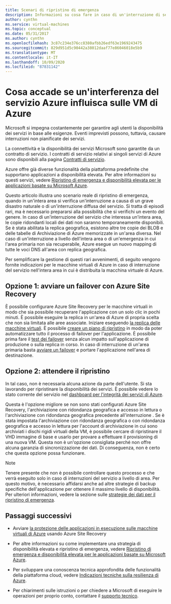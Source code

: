 ```yaml
---
title: Scenari di ripristino di emergenza
description: Informazioni su cosa fare in caso di un'interruzione di servizio di Azure che influisce sulle macchine virtuali di Azure.
author: cynthn
ms.service: virtual-machines
ms.topic: conceptual
ms.date: 05/31/2017
ms.author: cynthn
ms.openlocfilehash: 3c87c234e376cc8380afbb26edf63e1969243475
ms.sourcegitcommit: 829d951d5c90442a38012daaf77e86046018e5b9
ms.translationtype: MT
ms.contentlocale: it-IT
ms.lasthandoff: 10/09/2020
ms.locfileid: "87831142"
---
```

# <a name="what-if-an-azure-service-disruption-impacts-azure-vms"></a>Cosa accade se un'interferenza del servizio Azure influisca sulle VM di Azure
Microsoft si impegna costantemente per garantire agli utenti la disponibilità dei servizi in base alle esigenze. Eventi imprevisti possono, tuttavia, causare interruzioni non pianificate dei servizi.

La connettività e la disponibilità dei servizi Microsoft sono garantite da un contratto di servizio. I contratti di servizio relativi ai singoli servizi di Azure sono disponibili alla pagina [Contratti di servizio](https://azure.microsoft.com/support/legal/sla/).

Azure offre già diverse funzionalità della piattaforma predefinite che supportano applicazioni a disponibilità elevata. Per altre informazioni su questi servizi, vedere [Ripristino di emergenza e disponibilità elevata per le applicazioni basate su Microsoft Azure](/azure/architecture/framework/resiliency/backup-and-recovery).

Questo articolo illustra uno scenario reale di ripristino di emergenza, quando in un'intera area si verifica un'interruzione a causa di un grave disastro naturale o di un'interruzione diffusa del servizio. Si tratta di episodi rari, ma è necessario prepararsi alla possibilità che si verifichi un evento del genere. In caso di un'interruzione del servizio che interessa un'intera area, le copie ridondanti locali dei dati non saranno temporaneamente disponibili. Se è stata abilitata la replica geografica, esistono altre tre copie dei BLOB e delle tabelle di Archiviazione di Azure memorizzate in un'area diversa. Nel caso di un'interruzione a livello dell'intera area o di un'emergenza in cui l'area primaria non sia recuperabile, Azure esegue un nuovo mapping di tutte le voci DNS all'area con replica geografica.

Per semplificare la gestione di questi rari avvenimenti, di seguito vengono fornite indicazioni per le macchine virtuali di Azure in caso di interruzione del servizio nell'intera area in cui è distribuita la macchina virtuale di Azure.

## <a name="option-1-initiate-a-failover-by-using-azure-site-recovery"></a>Opzione 1: avviare un failover con Azure Site Recovery
È possibile configurare Azure Site Recovery per le macchine virtuali in modo che sia possibile recuperare l'applicazione con un solo clic in pochi minuti. È possibile eseguire la replica in un'area di Azure di propria scelta che non sia limitata alle aree associate. Iniziare eseguendo [la replica delle macchine virtuali](https://aka.ms/a2a-getting-started). È possibile [creare un piano di ripristino](../site-recovery/site-recovery-create-recovery-plans.md) in modo da poter automatizzare tutto il processo di failover per l'applicazione. È possibile prima fare il [test dei failover](../site-recovery/site-recovery-test-failover-to-azure.md) senza alcun impatto sull'applicazione di produzione o sulla replica in corso. In caso di interruzione di un'area primaria basta [avviare un failover](../site-recovery/site-recovery-failover.md) e portare l'applicazione nell'area di destinazione.


## <a name="option-2-wait-for-recovery"></a>Opzione 2: attendere il ripristino
In tal caso, non è necessaria alcuna azione da parte dell'utente. Si sta lavorando per ripristinare la disponibilità dei servizi. È possibile vedere lo stato corrente del servizio nel [dashboard per l'integrità dei servizi di Azure](https://azure.microsoft.com/status/).

Questa è l'opzione migliore se non sono stati configurati Azure Site Recovery, l'archiviazione con ridondanza geografica e accesso in lettura o l'archiviazione con ridondanza geografica precedente all'interruzione . Se è stata impostata l'archiviazione con ridondanza geografica o con ridondanza geografica e accesso in lettura per l'account di archiviazione in cui sono archiviati i dischi rigidi virtuali della VM, è possibile cercare di ripristinare il VHD immagine di base e usarlo per provare a effettuare il provisioning di una nuova VM. Questa non è un'opzione consigliata perché non offre alcuna garanzia di sincronizzazione dei dati. Di conseguenza, non è certo che questa opzione possa funzionare.


> [!NOTE]
> Tenere presente che non è possibile controllare questo processo e che verrà eseguito solo in caso di interruzioni del servizio a livello di area. Per questo motivo, è necessario affidarsi anche ad altre strategie di backup specifiche dell'applicazione per ottenere il massimo livello di disponibilità. Per ulteriori informazioni, vedere la sezione sulle [strategie dei dati per il ripristino di emergenza](/azure/architecture/reliability/disaster-recovery#disaster-recovery-plan).
>
>

## <a name="next-steps"></a>Passaggi successivi

- Avviare [la protezione delle applicazioni in esecuzione sulle macchine virtuali di Azure](https://aka.ms/a2a-getting-started) usando Azure Site Recovery

- Per altre informazioni su come implementare una strategia di disponibilità elevata e ripristino di emergenza, vedere [Ripristino di emergenza e disponibilità elevata per le applicazioni basate su Microsoft Azure](/azure/architecture/framework/resiliency/backup-and-recovery).

- Per sviluppare una conoscenza tecnica approfondita delle funzionalità della piattaforma cloud, vedere [Indicazioni tecniche sulla resilienza di Azure](../data-lake-store/data-lake-store-disaster-recovery-guidance.md).


- Per chiarimenti sulle istruzioni o per chiedere a Microsoft di eseguire le operazioni per proprio conto, contattare il [supporto tecnico](https://portal.azure.com/#blade/Microsoft_Azure_Support/HelpAndSupportBlade).
